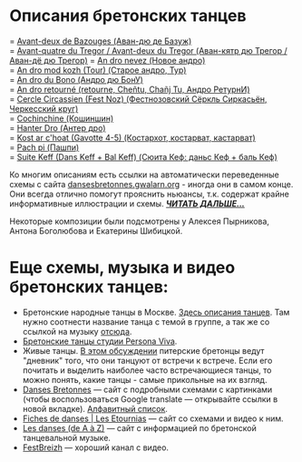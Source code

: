 Описания бретонских танцев
==========================

= [Avant-deux de Bazouges (Аван-дю де Базуж)](avant-deux-de-bazouges.md)  
= [Avant-quatre du Tregor / Avant-deux du Tregor (Аван-кятр дю Трегор / Аван-дё дю Трегор)](avant-quatre-du-tregor.md)
= [An dro nevez (Новое андро)](an-dro-nevez.md)  
= [An dro mod kozh (Tour) (Старое андро, Тур)](tour-an-dro-mod-kozh.md)  
= [An dro du Bono (Андро дю БонУ)](an-dro-du-bono.md)  
= [An dro retourné (retourne, Cheñtu, Chañj Tu, Андро РетурнИ)](an-dro-retourne.md)  
= [Cercle Circassien (Fest Noz) (Фестнозовский Сёркль Сиркасьён, Черкесский круг)](cercle-circassien.md)  
= [Cochinchine (Кошиншин)](cochinchine.md)  
= [Hanter Dro (Антер дро)](hanter-dro.md)  
= [Kost ar c'hoat (Gavotte 4-5) (Костархот, костарват, кастарват)](kost-ar-c-hoat.md)  
= [Pach pi (Пашпи)](pach-pi.md)  
= [Suite Keff (Dans Keff + Bal Keff) (Сюита Кеф: даньс Кеф + баль Кеф)](suite-keff.md)

Ко многим описаниям есть ссылки на автоматически переведенные схемы с сайта [dansesbretonnes.gwalarn.org](http://dansesbretonnes.gwalarn.org) - иногда они в самом конце. Они всегда отлично помогут прояснить ньюансы, т.к. содержат крайне информативные иллюстрации и схемы. ***[ЧИТАТЬ ДАЛЬШЕ...](README.md)***

Некоторые композиции были подсмотрены у Алексея Пырникова, Антона Боголюбова и Екатерины Шибицкой.

Еще схемы, музыка и видео бретонских танцев: 
============================================
- Бретонские народные танцы в Москве. [Здесь описания танцев](https://vk.com/topic-25749886_27791034). Там нужно соотнести название танца с темой в группе, а так же со ссылкой на музыку [отсюда](https://vk.com/notes11408173).
- [Бретонские танцы студии Persona Viva](http://personaviva.spb.ru/?bret_dances).
- Живые танцы. [В этом обсуждении](https://vk.com/topic-31196395_25370716) питерские бретонцы ведут "дневник" того, что они танцуют от встречи к встрече. Если его почитать и выделить наиболее часто встречающиеся танцы, то можно понять, какие танцы - самые прикольные на их взгляд.
- [Danses Bretonnes](http://dansesbretonnes.gwalarn.org) — сайт с подробными схемами с картинками (чтобы воспользоваться Google translate — открывайте ссылки в новой вкладке). [Алфавитный список](http://dansesbretonnes.gwalarn.org/accueil/alphabetique.html).
- [Fiches de danses | Les Etournias](http://lesetournias.fr/ateliers-danses/fiches-de-danses) — сайт со схемами и видео к ним.
- [Les danses (de A à Z)](http://nozbreizh.fr/index.php?option=com_content&task=view&id=20&Itemid=37&lettre_param=A#A) — сайт с информацией по бретонской танцевальной музыке.
- [FestBreizh](https://www.youtube.com/channel/UCjwYudG6SWmI2mz1wS_eijA) — хороший канал с видео.
